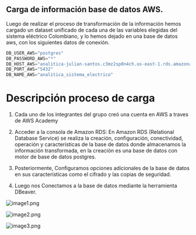## Carga de información base de datos AWS.

Luego de realizar el proceso de transformación de la información hemos cargado un dataset unificado de cada una de las variables elegidas del sistema eléctrico Colombiano, y lo hemos dejado en una base de datos aws, con los siguientes datos de conexión.




```python
DB_USER_AWS="postgres"
DB_PASSWORD_AWS="*"
DB_HOST_AWS="analitica-julian-santos.c3mz2sp0n4ch.us-east-1.rds.amazonaws.com"
DB_PORT_AWS="5432"
DB_NAME_AWS="analitica_sistema_electrico"
```

# Descripción proceso de carga

1. Cada uno de los integrantes del grupo creó una cuenta en AWS a traves de AWS Academy

2. Acceder a la consola de Amazon RDS: En Amazon RDS (Relational Database Service) se realiza la creación, configuración, conectividad, operación y características de la base de datos donde almacenamos la información transformada, en la creación es una base de datos con motor de base de datos postgres.

3. Posteriormente, Configuramos opciones adicionales de la base de datos en sus características como el cifrado y las copias de seguridad.

4. Luego nos Conectamos a la base de datos mediante la herramienta DBeaver.

![image1.png](ProcesoAlmacenamientoAWS_files/image1.png)

![image2.png](ProcesoAlmacenamientoAWS_files/image2.png)

![image3.png](ProcesoAlmacenamientoAWS_files/image3.png)
